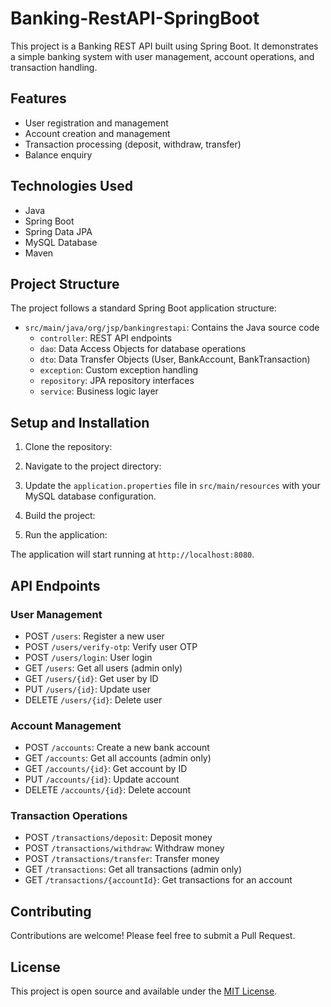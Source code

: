 # Banking-RestAPI-SpringBoot

This project is a Banking REST API built using Spring Boot. It demonstrates a simple banking system with user management, account operations, and transaction handling.

## Features

- User registration and management
- Account creation and management
- Transaction processing (deposit, withdraw, transfer)
- Balance enquiry

## Technologies Used

- Java
- Spring Boot
- Spring Data JPA
- MySQL Database
- Maven

## Project Structure

The project follows a standard Spring Boot application structure:

- `src/main/java/org/jsp/bankingrestapi`: Contains the Java source code
  - `controller`: REST API endpoints
  - `dao`: Data Access Objects for database operations
  - `dto`: Data Transfer Objects (User, BankAccount, BankTransaction)
  - `exception`: Custom exception handling
  - `repository`: JPA repository interfaces
  - `service`: Business logic layer

## Setup and Installation

1. Clone the repository:

2. Navigate to the project directory:

3. Update the `application.properties` file in `src/main/resources` with your MySQL database configuration.

4. Build the project:

5. Run the application:

The application will start running at `http://localhost:8080`.

## API Endpoints

### User Management
- POST `/users`: Register a new user
- POST `/users/verify-otp`: Verify user OTP
- POST `/users/login`: User login
- GET `/users`: Get all users (admin only)
- GET `/users/{id}`: Get user by ID
- PUT `/users/{id}`: Update user
- DELETE `/users/{id}`: Delete user

### Account Management
- POST `/accounts`: Create a new bank account
- GET `/accounts`: Get all accounts (admin only)
- GET `/accounts/{id}`: Get account by ID
- PUT `/accounts/{id}`: Update account
- DELETE `/accounts/{id}`: Delete account

### Transaction Operations
- POST `/transactions/deposit`: Deposit money
- POST `/transactions/withdraw`: Withdraw money
- POST `/transactions/transfer`: Transfer money
- GET `/transactions`: Get all transactions (admin only)
- GET `/transactions/{accountId}`: Get transactions for an account

## Contributing

Contributions are welcome! Please feel free to submit a Pull Request.

## License

This project is open source and available under the [MIT License](LICENSE).
